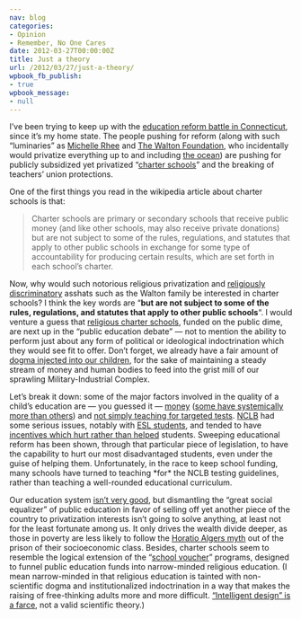 ```yaml
---
nav: blog
categories:
- Opinion
- Remember, No One Cares
date: 2012-03-27T00:00:00Z
title: Just a theory
url: /2012/03/27/just-a-theory/
wpbook_fb_publish:
- true
wpbook_message:
- null
---
```


I’ve been trying to keep up with the [education reform battle in Connecticut][1], since it’s my home state. The people pushing for reform (along with such “luminaries” as [Michelle Rhee][2] and [The Walton Foundation][3], who incidentally would privatize everything up to and including [the ocean][4]) are pushing for publicly subsidized yet privatized “[charter schools][5]” and the breaking of teachers’ union protections.

 [1]: http://www.myleftnutmeg.com/diary/14133/pelto-dan-malloy-and-the-national-forces-pushing-for-education-reform
 [2]: http://www.dailykos.com/story/2011/08/22/1009422/-Michelle-Rhee-still-refuses-to-answer-questions-about-cheating-scandal
 [3]: http://redgreenandblue.org/2011/11/30/the-worst-of-the-1-could-it-be-walmart-chairman-rob-walton/
 [4]: http://blogs.alternet.org/danbacher/2011/08/17/wal-mart-gives-36-million-to-ocean-privatization-efforts/
 [5]: http://en.wikipedia.org/wiki/Charter_school

One of the first things you read in the wikipedia article about charter schools is that:

> Charter schools are primary or secondary schools that receive public money (and like other schools, may also receive private donations) but are not subject to some of the rules, regulations, and statutes that apply to other public schools in exchange for some type of accountability for producing certain results, which are set forth in each school’s charter.

Now, why would such notorious religious privatization and [religiously discriminatory][6] asshats such as the Walton family be interested in charter schools? I think the key words are “**but are not subject to some of the rules, regulations, and statutes that apply to other public schools**“. I would venture a guess that [religious charter schools][7], funded on the public dime, are next up in the “public education debate” — not to mention the ability to perform just about any form of political or ideological indoctrination which they would see fit to offer. Don’t forget, we already have a fair amount of [dogma injected into our children][8], for the sake of maintaining a steady stream of money and human bodies to feed into the grist mill of our sprawling Military-Industrial Complex.

 [6]: http://www.eeoc.gov/eeoc/newsroom/release/10-1-10c.cfm
 [7]: http://www.ncspe.org/publications_files/OP170.pdf
 [8]: http://www.youtube.com/watch?v=Arn3lF5XSUg

Let’s break it down: some of the major factors involved in the quality of a child’s education are — you guessed it — [money][9] ([some have systemically more than others][10]) and [not simply teaching for targeted tests][11]. [NCLB][12] had some serious issues, notably with [ESL students][13], and tended to have [incentives which hurt rather than helped][14] students. Sweeping educational reform has been shown, through that particular piece of legislation, to have the capability to hurt our most disadvantaged students, even under the guise of helping them. Unfortunately, in the race to keep school funding, many schools have turned to teaching \*for\* the NCLB testing guidelines, rather than teaching a well-rounded educational curriculum.

 [9]: http://www.independent.co.uk/news/education/education-news/quality-of-education-still-determined-by-wealth-says-report-888283.html
 [10]: http://www.thedefendersonline.com/2011/03/08/spring-2010-wealth-and-access-to-higher-education-the-double-whammy-of-race-and-gender/
 [11]: http://www.medicaldaily.com/news/20111230/8504/key-to-school-improvement-study-reading-writing-arithmetic-character-how-can-my-child-improve.htm
 [12]: http://usliberals.about.com/od/education/i/NCLBProsCons.htm
 [13]: http://edr.sagepub.com/content/33/1/4.short
 [14]: http://heinonline.org/HOL/LandingPage?collection=journals&handle=hein.journals/nylr79&div=28&id=&page=

Our education system [isn’t very good][15], but dismantling the “great social equalizer” of public education in favor of selling off yet another piece of the country to privatization interests isn’t going to solve anything, at least not for the least fortunate among us. It only drives the wealth divide deeper, as those in poverty are less likely to follow the [Horatio Algers myth][16] out of the prison of their socioeconomic class. Besides, charter schools seem to resemble the logical extension of the “[school voucher][17]” programs, designed to funnel public education funds into narrow-minded religious education. (I mean narrow-minded in that religious education is tainted with non-scientific dogma and institutionalized indoctrination in a way that makes the raising of free-thinking adults more and more difficult. [“Intelligent design” is a farce][18], not a valid scientific theory.)

 [15]: http://www.huffingtonpost.com/2010/12/07/us-falls-in-world-education-rankings_n_793185.html
 [16]: http://www.jstor.org/discover/10.2307/2119834?uid=3739696&uid=2129&uid=2&uid=70&uid=4&uid=3739256&sid=55956982713
 [17]: http://www.adl.org/vouchers/vouchers_main.asp
 [18]: http://www.alternet.org/belief/152349/why_the_anti-science_creationist_movement_is_so_dangerous/?page=entire
